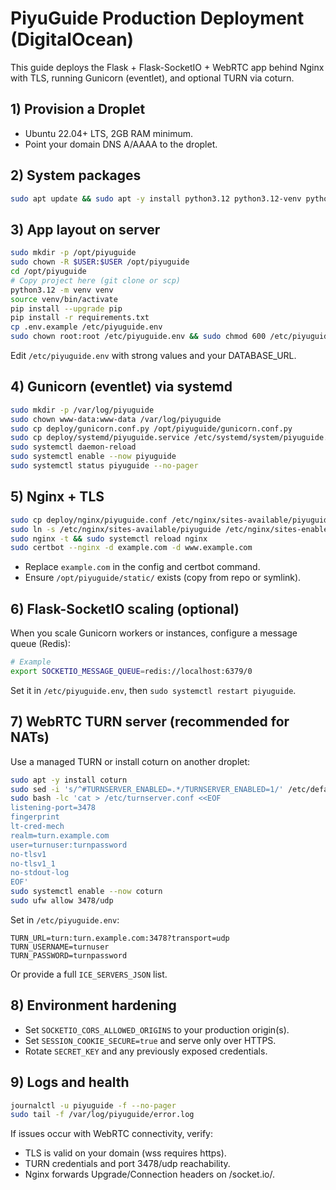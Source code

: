 # PiyuGuide Production Deployment (DigitalOcean)

This guide deploys the Flask + Flask-SocketIO + WebRTC app behind Nginx with TLS, running Gunicorn (eventlet), and optional TURN via coturn.

## 1) Provision a Droplet
- Ubuntu 22.04+ LTS, 2GB RAM minimum.
- Point your domain DNS A/AAAA to the droplet.

## 2) System packages
```bash
sudo apt update && sudo apt -y install python3.12 python3.12-venv python3-pip nginx certbot python3-certbot-nginx git
```

## 3) App layout on server
```bash
sudo mkdir -p /opt/piyuguide
sudo chown -R $USER:$USER /opt/piyuguide
cd /opt/piyuguide
# Copy project here (git clone or scp)
python3.12 -m venv venv
source venv/bin/activate
pip install --upgrade pip
pip install -r requirements.txt
cp .env.example /etc/piyuguide.env
sudo chown root:root /etc/piyuguide.env && sudo chmod 600 /etc/piyuguide.env
```

Edit `/etc/piyuguide.env` with strong values and your DATABASE_URL.

## 4) Gunicorn (eventlet) via systemd
```bash
sudo mkdir -p /var/log/piyuguide
sudo chown www-data:www-data /var/log/piyuguide
sudo cp deploy/gunicorn.conf.py /opt/piyuguide/gunicorn.conf.py
sudo cp deploy/systemd/piyuguide.service /etc/systemd/system/piyuguide.service
sudo systemctl daemon-reload
sudo systemctl enable --now piyuguide
sudo systemctl status piyuguide --no-pager
```

## 5) Nginx + TLS
```bash
sudo cp deploy/nginx/piyuguide.conf /etc/nginx/sites-available/piyuguide
sudo ln -s /etc/nginx/sites-available/piyuguide /etc/nginx/sites-enabled/piyuguide
sudo nginx -t && sudo systemctl reload nginx
sudo certbot --nginx -d example.com -d www.example.com
```

- Replace `example.com` in the config and certbot command.
- Ensure `/opt/piyuguide/static/` exists (copy from repo or symlink).

## 6) Flask-SocketIO scaling (optional)
When you scale Gunicorn workers or instances, configure a message queue (Redis):
```bash
# Example
export SOCKETIO_MESSAGE_QUEUE=redis://localhost:6379/0
```
Set it in `/etc/piyuguide.env`, then `sudo systemctl restart piyuguide`.

## 7) WebRTC TURN server (recommended for NATs)
Use a managed TURN or install coturn on another droplet:
```bash
sudo apt -y install coturn
sudo sed -i 's/^#TURNSERVER_ENABLED=.*/TURNSERVER_ENABLED=1/' /etc/default/coturn
sudo bash -lc 'cat > /etc/turnserver.conf <<EOF
listening-port=3478
fingerprint
lt-cred-mech
realm=turn.example.com
user=turnuser:turnpassword
no-tlsv1
no-tlsv1_1
no-stdout-log
EOF'
sudo systemctl enable --now coturn
sudo ufw allow 3478/udp
```
Set in `/etc/piyuguide.env`:
```
TURN_URL=turn:turn.example.com:3478?transport=udp
TURN_USERNAME=turnuser
TURN_PASSWORD=turnpassword
```
Or provide a full `ICE_SERVERS_JSON` list.

## 8) Environment hardening
- Set `SOCKETIO_CORS_ALLOWED_ORIGINS` to your production origin(s).
- Set `SESSION_COOKIE_SECURE=true` and serve only over HTTPS.
- Rotate `SECRET_KEY` and any previously exposed credentials.

## 9) Logs and health
```bash
journalctl -u piyuguide -f --no-pager
sudo tail -f /var/log/piyuguide/error.log
```

If issues occur with WebRTC connectivity, verify:
- TLS is valid on your domain (wss requires https).
- TURN credentials and port 3478/udp reachability.
- Nginx forwards Upgrade/Connection headers on /socket.io/.
